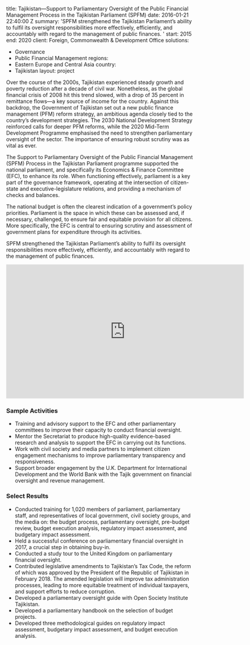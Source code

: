 
title: Tajikistan—Support to Parliamentary Oversight of the Public Financial Management
  Process in the Tajikistan Parliament (SPFM)
date: 2016-01-21 22:40:00 Z
summary: 'SPFM strengthened the Tajikistan Parliament’s ability to fulfil its oversight
  responsibilities more effectively, efficiently, and accountably with regard to the
  management of public finances. '
start: 2015
end: 2020
client: Foreign, Commonwealth & Development Office
solutions:
- Governance
- Public Financial Management
regions:
- Eastern Europe and Central Asia
country:
- Tajikistan
layout: project


Over the course of the 2000s, Tajikistan experienced steady growth and poverty reduction after a decade of civil war. Nonetheless, as the global financial crisis of 2008 hit this trend slowed, with a drop of 35 percent in remittance flows—a key source of income for the country. Against this backdrop, the Government of Tajikistan set out a new public finance management (PFM) reform strategy, an ambitious agenda closely tied to the country’s development strategies. The 2030 National Development Strategy reinforced calls for deeper PFM reforms, while the 2020 Mid-Term Development Programme emphasised the need to strengthen parliamentary oversight of the sector. The importance of ensuring robust scrutiny was as vital as ever.

The Support to Parliamentary Oversight of the Public Financial Management (SPFM) Process in the Tajikistan Parliament programme supported the national parliament, and specifically its Economics & Finance Committee (EFC), to enhance its role. When functioning effectively, parliament is a key part of the governance framework, operating at the intersection of citizen-state and executive-legislature relations, and providing a mechanism of checks and balances.

The national budget is often the clearest indication of a government’s policy priorities. Parliament is the space in which these can be assessed and, if necessary, challenged, to ensure fair and equitable provision for all citizens. More specifically, the EFC is central to ensuring scrutiny and assessment of government plans for expenditure through its activities.

SPFM strengthened the Tajikistan Parliament’s ability to fulfil its oversight responsibilities more effectively, efficiently, and accountably with regard to the management of public finances.

<iframe src="https://player.vimeo.com/video/366474598" width="640" height="360" frameborder="0" allow="autoplay; fullscreen" allowfullscreen></iframe>

### Sample Activities

* Training and advisory support to the EFC and other parliamentary committees to improve their capacity to conduct financial oversight.
* Mentor the Secretariat to produce high-quality evidence-based research and analysis to support the EFC in carrying out its functions.
* Work with civil society and media partners to implement citizen engagement mechanisms to improve parliamentary transparency and responsiveness.
* Support broader engagement by the U.K. Department for International Development and the World Bank with the Tajik government on financial oversight and revenue management.

### Select Results

* Conducted training for 1,020 members of parliament, parliamentary staff, and representatives of local government, civil society groups, and the media on: the budget process, parliamentary oversight, pre-budget review, budget execution analysis, regulatory impact assessment, and budgetary impact assessment.
* Held a successful conference on parliamentary financial oversight in 2017, a crucial step in obtaining buy-in.
* Conducted a study tour to the United Kingdom on parliamentary financial oversight.
* Contributed legislative amendments to Tajikistan’s Tax Code, the reform of which was approved by the President of the Republic of Tajikistan in February 2018. The amended legislation will improve tax administration processes, leading to more equitable treatment of individual taxpayers, and support efforts to reduce corruption.
* Developed a parliamentary oversight guide with Open Society Institute Tajikistan.
* Developed a parliamentary handbook on the selection of budget projects.
* Developed three methodological guides on regulatory impact assessment, budgetary impact assessment, and budget execution analysis.
